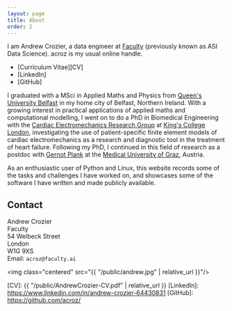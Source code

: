 ```yaml
---
layout: page
title: About
order: 2
---
```


I am Andrew Crozier, a data engineer at [Faculty] (previously known as ASI Data
Science). acroz is my usual online handle.

* [Curriculum Vitae][CV]
* [LinkedIn]
* [GitHub]

I graduated with a MSci in Applied Maths and Physics from [Queen's University
Belfast][QUB] in my home city of Belfast, Northern Ireland. With a growing
interest in practical applications of applied maths and computational
modelling, I went on to do a PhD in Biomedical Engineering with the [Cardiac
Electromechanics Research Group][CEMRG] at [King's College London][KCL],
investigating the use of patient-specific finite element models of cardiac
electromechanics as a research and diagnostic tool in the treatment of heart
failure. Following my PhD, I continued in this field of research as a postdoc
with [Gernot Plank] at the [Medical University of Graz][MUG], Austria.

As an enthusiastic user of Python and Linux, this website records some of the
tasks and challenges I have worked on, and showcases some of the software I
have written and made publicly available.

## Contact

Andrew Crozier<br>
Faculty<br>
54 Welbeck Street<br>
London<br>
W1G 9XS<br>
Email: `acroz@faculty.ai`

<img class="centered" src="{{ "/public/andrew.jpg" | relative_url }}"/>

[Faculty]: https://faculty.ai/
[MUG]: https://www.medunigraz.at/
[QUB]: https://www.qub.ac.uk/
[KCL]: https://www.kcl.ac.uk/
[CEMRG]: https://cemrg.com/
[Gernot Plank]: https://forschung.medunigraz.at/fodok/staff?name=GernotPlank

[CV]: {{ "/public/AndrewCrozier-CV.pdf" | relative_url }}
[LinkedIn]: https://www.linkedin.com/in/andrew-crozier-64430831
[GitHub]: https://github.com/acroz/
